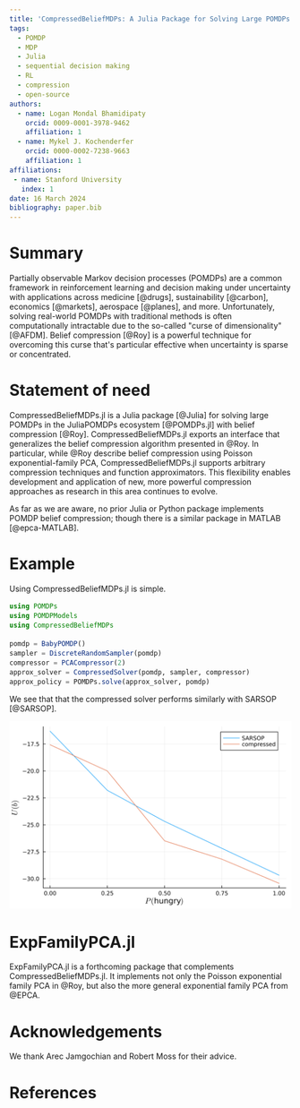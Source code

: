 ```yaml
---
title: 'CompressedBeliefMDPs: A Julia Package for Solving Large POMDPs with Belief Compression'
tags:
  - POMDP
  - MDP
  - Julia
  - sequential decision making
  - RL
  - compression
  - open-source
authors:
  - name: Logan Mondal Bhamidipaty
    orcid: 0009-0001-3978-9462
    affiliation: 1
  - name: Mykel J. Kochenderfer
    orcid: 0000-0002-7238-9663
    affiliation: 1
affiliations:
 - name: Stanford University
   index: 1
date: 16 March 2024
bibliography: paper.bib
---
```


# Summary

Partially observable Markov decision processes (POMDPs) are a common framework in reinforcement learning and decision making under uncertainty with applications across medicine [@drugs], sustainability [@carbon], economics [@markets], aerospace [@planes], and more. Unfortunately, solving real-world POMDPs with traditional methods is often computationally intractable due to the so-called "curse of dimensionality" [@AFDM]. Belief compression [@Roy] is a powerful technique for overcoming this curse that's particular effective when uncertainty is sparse or concentrated.

# Statement of need

CompressedBeliefMDPs.jl is a Julia package [@Julia] for solving large POMDPs in the JuliaPOMDPs ecosystem [@POMDPs.jl] with belief compression [@Roy]. CompressedBeliefMDPs.jl exports an interface that generalizes the belief compression algorithm presented in @Roy. In particular, while @Roy describe belief compression using Poisson exponential-family PCA, CompressedBeliefMDPs.jl supports arbitrary compression techniques and function approximators. This flexibility enables development and application of new, more powerful compression approaches as research in this area continues to evolve.

As far as we are aware, no prior Julia or Python package implements POMDP belief compression; though there is a similar package in MATLAB [@epca-MATLAB].

# Example

Using CompressedBeliefMDPs.jl is simple.

```julia
using POMDPs
using POMDPModels
using CompressedBeliefMDPs

pomdp = BabyPOMDP()
sampler = DiscreteRandomSampler(pomdp)
compressor = PCACompressor(2)
approx_solver = CompressedSolver(pomdp, sampler, compressor)
approx_policy = POMDPs.solve(approx_solver, pomdp)
```

We see that that the compressed solver performs similarly with SARSOP [@SARSOP].

![benchmark](./images/baby_benchmark.svg)


# ExpFamilyPCA.jl

ExpFamilyPCA.jl is a forthcoming package that complements CompressedBeliefMDPs.jl. It implements not only the Poisson exponential family PCA in @Roy, but also the more general exponential family PCA from @EPCA.

# Acknowledgements

We thank Arec Jamgochian and Robert Moss for their advice.

# References
